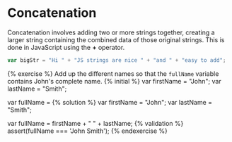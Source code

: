# Concatenation

Concatenation involves adding two or more strings together, creating a larger string containing the combined data of those original strings. This is done in JavaScript using the **+** operator.

```js
var bigStr = "Hi " + "JS strings are nice " + "and " + "easy to add";
```

{% exercise %}
Add up the different names so that the `fullName` variable contains John's complete name.
{% initial %}
var firstName = "John";
var lastName = "Smith";

var fullName =
{% solution %}
var firstName = "John";
var lastName = "Smith";

var fullName = firstName + " " + lastName;
{% validation %}
assert(fullName === 'John Smith');
{% endexercise %}
